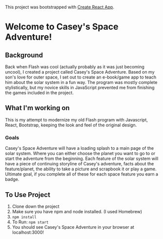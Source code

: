 This project was bootstrapped with [Create React App](https://github.com/facebookincubator/create-react-app).

# Welcome to Casey's Space Adventure!
## Background
Back when Flash was cool (actually probably as it was just becoming uncool), I created a project called Casey's Space Adventure. Based on my son's love for outer space, I set out to create an e-book/game app to teach him about the solar system in a fun way. The program was mostly complete stylistically, but my novice skills in JavaScript prevented me from finishing the games included in the project.
## What I'm working on
This is my attempt to modernize my old Flash program with Javascript, React, Bootstrap, keeping the look and feel of the original design. 
### Goals
Casey's Space Adventure will have a loading splash to a main page of the solar system. Where you can either choose the planet you want to go to or start the adventure from the beginning. Each feature of the solar system will have a piece of continuing storyline of Casey's adventure, facts about the feature/planet, the ability to take a picture and scrapbook it or play a game. Ultimate goal, if you complete all of these for each space feature you earn a badge.

## To Use Project
1. Clone down the project
2. Make sure you have npm and node installed. (I used Homebrew)
3. ```npm install```
4. To Run: ```npm start```
5. You should see Casey's Space Adventure in your browser at localhost:3000!
